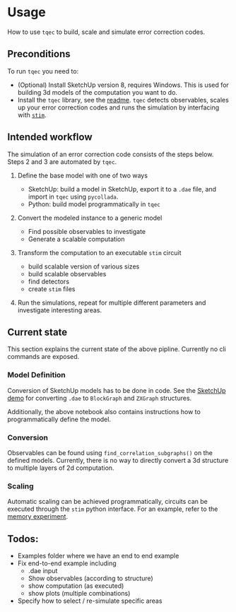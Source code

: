 # Usage

How to use `tqec` to build, scale and simulate error correction codes.

## Preconditions

To run `tqec` you need to:
- (Optional) Install SketchUp version 8, requires Windows.
	This is used for building 3d models of the computation you want to do.
- Install the `tqec` library, see the [readme](./README.md).
	`tqec` detects observables, scales up your error correction codes and runs the simulation by interfacing with [`stim`](https://github.com/quantumlib/stim).

## Intended workflow

The simulation of an error correction code consists of the steps below.
Steps 2 and 3 are automated by `tqec`.

1. Define the base model with one of two ways
	- SketchUp:  build a model in SketchUp, export it to  a `.dae` file, and  import in `tqec` using `pycollada`.
	- Python: build model programmatically in `tqec`

2. Convert the modeled instance to a generic model
	- Find possible observables to investigate
	- Generate a scalable computation

3. Transform the computation to an executable `stim` circuit
	- build scalable version of various sizes
	- build scalable observables
	- find detectors
	- create `stim` files

4. Run the simulations, repeat for multiple different parameters and investigate interesting areas.

## Current state

This section explains the current state of the above pipline.
Currently no cli commands are exposed.

### Model Definition

Conversion of SketchUp models has to be done in code. 
See the [SketchUp demo](./notebooks/sketchup_demo.ipynb) for converting `.dae` to `BlockGraph` and `ZXGraph` structures.

Additionally, the above notebook also contains instructions how to programmatically define the model.

### Conversion

Observables can be found using `find_correlation_subgraphs()` on the defined models.
Currently, there is no way to directly convert a 3d structure to multiple layers of 2d computation.

### Scaling

Automatic scaling can be achieved programmatically, circuits can be executed through the `stim` python interface.
For an example, refer to the [memory experiment](./notebooks/logical_qubit_memory_experiment.ipynb).

## Todos:

- Examples folder where we have an end to end example
- Fix end-to-end example including
	- .dae input
	- Show observables (according to structure)
	- show computation (as executed)
	- show plots (multiple combinations)
- Specify how to select / re-simulate specific areas

